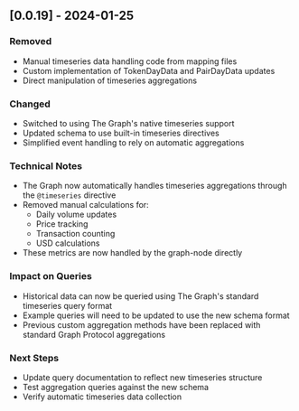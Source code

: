 ## [0.0.19] - 2024-01-25

### Removed
- Manual timeseries data handling code from mapping files
- Custom implementation of TokenDayData and PairDayData updates
- Direct manipulation of timeseries aggregations

### Changed
- Switched to using The Graph's native timeseries support
- Updated schema to use built-in timeseries directives
- Simplified event handling to rely on automatic aggregations

### Technical Notes
- The Graph now automatically handles timeseries aggregations through the `@timeseries` directive
- Removed manual calculations for:
  - Daily volume updates
  - Price tracking
  - Transaction counting
  - USD calculations
- These metrics are now handled by the graph-node directly

### Impact on Queries
- Historical data can now be queried using The Graph's standard timeseries query format
- Example queries will need to be updated to use the new schema format
- Previous custom aggregation methods have been replaced with standard Graph Protocol aggregations

### Next Steps
- Update query documentation to reflect new timeseries structure
- Test aggregation queries against the new schema
- Verify automatic timeseries data collection 